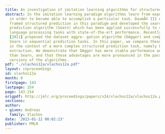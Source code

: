 ```yaml
---
title: An investigation of imitation learning algorithms for structured prediction
abstract: In the imitation learning paradigm algorithms learn from expert demonstrations
  in order to become able to accomplish a particular task. DaumÃ© III et al. [2009]
  framed structured prediction in this paradigm and developed the search-based structured
  prediction algorithm (Searn) which has been applied successfully to various natural
  language processing tasks with state-of-the-art performance. Recently, Ross et al.
  [2011] proposed the dataset aggre- gation algorithm (DAgger) and compared it with
  Searn in sequential prediction tasks. In this paper, we compare these two algorithms
  in the context of a more complex structured prediction task, namely biomedical event
  extraction. We demonstrate that DAgger has more stable performance and faster learning
  than Searn, and that these advantages are more pronounced in the parameter-free
  versions of the algorithms.
pdf: "./vlachos12a/vlachos12a.pdf"
layout: inproceedings
id: vlachos12a
month: 0
firstpage: 143
lastpage: 154
page: 143-154
origpdf: http://jmlr.org/proceedings/papers/v24/vlachos12a/vlachos12a.pdf
sections: 
author:
- given: Andreas
  family: Vlachos
date: '2013-01-12 00:02:23'
publisher: PMLR
---
```

